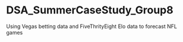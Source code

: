 # DSA_SummerCaseStudy_Group8
Using Vegas betting data and FiveThrityEight Elo data to forecast NFL games

